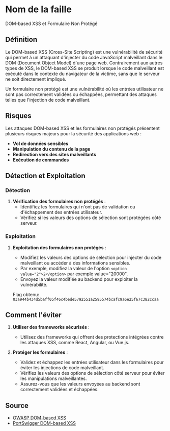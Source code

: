 # Nom de la faille
DOM-based XSS et Formulaire Non Protégé

## Définition
Le DOM-based XSS (Cross-Site Scripting) est une vulnérabilité de sécurité qui permet à un attaquant d'injecter du code JavaScript malveillant dans le DOM (Document Object Model) d'une page web. Contrairement aux autres types de XSS, le DOM-based XSS se produit lorsque le code malveillant est exécuté dans le contexte du navigateur de la victime, sans que le serveur ne soit directement impliqué.

Un formulaire non protégé est une vulnérabilité où les entrées utilisateur ne sont pas correctement validées ou échappées, permettant des attaques telles que l'injection de code malveillant.

## Risques
Les attaques DOM-based XSS et les formulaires non protégés présentent plusieurs risques majeurs pour la sécurité des applications web :

- **Vol de données sensibles**
- **Manipulation du contenu de la page**
- **Redirection vers des sites malveillants**
- **Exécution de commandes**

## Détection et Exploitation

### Détection

1. **Vérification des formulaires non protégés** :
   - Identifiez les formulaires qui n'ont pas de validation ou d'échappement des entrées utilisateur.
   - Vérifiez si les valeurs des options de sélection sont protégées côté serveur.

### Exploitation

1. **Exploitation des formulaires non protégés** :
   - Modifiez les valeurs des options de sélection pour injecter du code malveillant ou accéder à des informations sensibles.
   - Par exemple, modifiez la valeur de l'option `<option value="2">2</option>` par exemple value="20000".
   - Envoyez la valeur modifiée au backend pour exploiter la vulnérabilité.

   Flag obtenu:
   `03a944b434d5baff05f46c4bede5792551a2595574bcafc9a6e25f67c382ccaa`

## Comment l'éviter

1. **Utiliser des frameworks sécurisés** :
   - Utilisez des frameworks qui offrent des protections intégrées contre les attaques XSS, comme React, Angular, ou Vue.js.

2. **Protéger les formulaires** :
   - Validez et échappez les entrées utilisateur dans les formulaires pour éviter les injections de code malveillant.
   - Vérifiez les valeurs des options de sélection côté serveur pour éviter les manipulations malveillantes.
   - Assurez-vous que les valeurs envoyées au backend sont correctement validées et échappées.

## Source
- [OWASP DOM-based XSS](https://owasp.org/www-community/Types_of_Cross-Site_Scripting#DOM_Based_XSS)
- [PortSwigger DOM-based XSS](https://portswigger.net/web-security/cross-site-scripting/dom-based)
